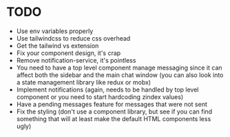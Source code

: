 # TODO
* Use env variables properly
* Use tailwindcss to reduce css overhead
* Get the tailwind vs extension
* Fix your component design, it's crap
* Remove notification-service, it's pointless
* You need to have a top level component manage messaging since
  it can affect both the sidebar and the main chat window (you can also
  look into a state management library like redux or mobx)
* Implement notifications (again, needs to be handled by top level component or you need to start
  hardcoding zindex values)
* Have a pending messages feature for messages that were not sent
* Fix the styling (don't use a component library, but see if you can find something
  that will at least make the default HTML components less ugly)
